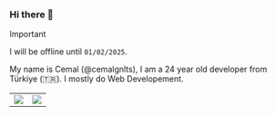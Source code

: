 ### Hi there 👋

>[!IMPORTANT]
>I will be offline until `01/02/2025`.

My name is Cemal (@cemalgnlts), I am a 24 year old developer from Türkiye (🇹🇷). I mostly do Web Developement.

<table align="center">
  <tr>
    <td>
      <a href="https://github.com/anuraghazra/github-readme-stats">
        <img align="center" src="https://github-readme-stats.vercel.app/api?username=cemalgnlts&custom_title=GitHub+Stats&hide_rank=true&show_icons=true&theme=tokyonight" />
      </a>
    </td>
    <td>
      <a href="https://github.com/anuraghazra/github-readme-stats">
        <img align="center" src="https://github-readme-stats.vercel.app/api/top-langs/?username=cemalgnlts&layout=compact&theme=tokyonight" />
      </a>
    </td>
  </tr>
</table>

<!--
**cemalgnlts/cemalgnlts** is a ✨ _special_ ✨ repository because its `README.md` (this file) appears on your GitHub profile.

Here are some ideas to get you started:

- 🔭 I’m currently working on **Reactjs**
- 🌱 I’m currently learning **Nextjs**, **TypeScript**
- 👯 I’m looking to collaborate on ...
- 🤔 I’m looking for help with ...
- 💬 Ask me about ...
- 📫 How to reach me: ...
- 😄 Pronouns: ...
- ⚡ Fun fact: ...
-->
